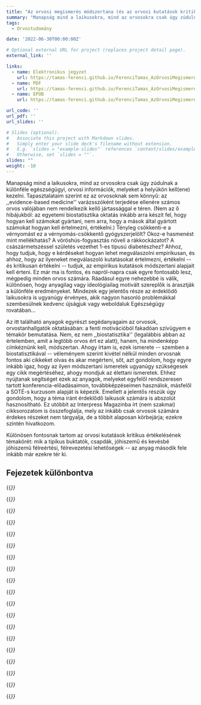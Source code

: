 ```yaml
---
title: "Az orvosi megismerés módszertana (és az orvosi kutatások kritikus értékelése)"
summary: "Manapság mind a laikusokra, mind az orvosokra csak úgy zúdulnak a különféle egészségügyi, orvosi információk, melyeket a helyükön kell(ene) kezelni. Tényleg csökkenti-e a vérnyomást ez a vérnyomás-csökkentő gyógyszerjelölt? Okoz-e hasmenést mint mellékhatás? A vöröshús-fogyasztás növeli a rákkockázatot? A császármetszéssel születés vezethet 1-es típusú diabetészhez? Ahhoz, hogy tudjuk, hogy e kérdéseket hogyan lehet megválaszolni empirikusan, és ahhoz, hogy az ilyeneket megválaszoló kutatásokat értelmezni, értékelni -- és kritikusan értékelni -- tudjuk, az empirikus kutatások módszertani alapjait kell érteni."
tags:
  - Orvostudomány

date: '2022-06-30T00:00:00Z'

# Optional external URL for project (replaces project detail page).
external_link: ''

links:
  - name: Elektronikus jegyzet
    url: https://tamas-ferenci.github.io/FerenciTamas_AzOrvosiMegismeresModszertanaEsAzOrvosiKutatasokKritikusErtekelese/
  - name: PDF
    url: https://tamas-ferenci.github.io/FerenciTamas_AzOrvosiMegismeresModszertanaEsAzOrvosiKutatasokKritikusErtekelese/FerenciTamas_AzOrvosiMegismeresModszertanaEsAzOrvosiKutatasokKritikusErtekelese.pdf
  - name: EPUB
    url: https://tamas-ferenci.github.io/FerenciTamas_AzOrvosiMegismeresModszertanaEsAzOrvosiKutatasokKritikusErtekelese/FerenciTamas_AzOrvosiMegismeresModszertanaEsAzOrvosiKutatasokKritikusErtekelese.epub

url_code: ''
url_pdf: ''
url_slides: ''

# Slides (optional).
#   Associate this project with Markdown slides.
#   Simply enter your slide deck's filename without extension.
#   E.g. `slides = "example-slides"` references `content/slides/example-slides.md`.
#   Otherwise, set `slides = ""`.
slides: ""
weight: -10
---
```


Manapság mind a laikusokra, mind az orvosokra csak úgy zúdulnak a különféle egészségügyi, orvosi információk, melyeket a helyükön kell(ene) kezelni. Tapasztalataim szerint ez az orvosoknak sem könnyű: az ,,evidence-based medicine'' varázsszóként terjedése ellenére számos orvos valójában nem rendelkezik kellő jártassággal e téren. (Nem az ő hibájukból: az egyetemi biostatisztika oktatás inkább arra készít fel, hogy hogyan kell számokat gyártani, nem arra, hogy a mások által gyártott számokat hogyan kell értelmezni, értékelni.) Tényleg csökkenti-e a vérnyomást ez a vérnyomás-csökkentő gyógyszerjelölt? Okoz-e hasmenést mint mellékhatás? A vöröshús-fogyasztás növeli a rákkockázatot? A császármetszéssel születés vezethet 1-es típusú diabetészhez? Ahhoz, hogy tudjuk, hogy e kérdéseket hogyan lehet megválaszolni empirikusan, és ahhoz, hogy az ilyeneket megválaszoló kutatásokat értelmezni, értékelni -- és kritikusan értékelni -- tudjuk, az empirikus kutatások módszertani alapjait kell érteni. Ez már ma is fontos, és napról-napra csak egyre fontosabb lesz, mégpedig minden orvos számára. Ráadásul egyre nehezebbé is válik, különösen, hogy anyagilag vagy ideológiailag motivált szereplők is árasztják a különféle eredményeket. Mindezek egy jelentős része az érdeklődő laikusokra is ugyanúgy érvényes, akik nagyon hasonló problémákkal szembesülnek kedvenc újságjuk vagy weboldaluk Egészségügy rovatában...

Az itt található anyagok egyrészt segédanyagaim az orvosok, orvostanhallgatók oktatásában: a fenti motivációból fakadóan szívügyem e témakör bemutatása. Nem, ez nem ,,biostatisztika'' (legalábbis abban az értelemben, amit a legtöbb orvos ért ez alatt), hanem, ha mindenképp címkéznünk kell, módszertan. Ahogy írtam is, ezek ismerete -- szemben a biostatisztikával -- véleményem szerint kivétel nélkül minden orvosnak fontos aki cikkeket olvas és akar megérteni, sőt, azt gondolom, hogy egyre inkább igaz, hogy az ilyen módszertani ismeretek ugyanúgy szükségesek egy cikk megértéséhez, ahogy mondjuk az élettani ismeretek. Ehhez nyújtanak segítséget ezek az anyagok, melyeket egyfelől rendszeresen tartott konferencia-előadásaimon, továbbképzéseimen használok, másfelől a SOTÉ-s kurzusom alapját is képezik. Emellett a jelentős részük úgy gondolom, hogy a téma iránt érdeklődő laikusok számára is abszolút hasznosítható. Ez utóbbit az Interpress Magazinba írt (nem szakmai) cikksorozatom is összefoglalja, mely az inkább csak orvosok számára érdekes részeket nem tárgyalja, de a többit alaposan körbejárja; ezekre szintén hivatkozom.

Különösen fontosnak tartom az orvosi kutatások kritikus értékelésének témakörét: mik a tipikus buktatók, csapdák, jóhiszemű és kevésbé jóhiszemű félreértési, félrevezetési lehetőségek -- az anyag második fele inkább már ezekre tér ki.

## Fejezetek különbontva

{{<cite page="/oktatas_fejezetek/azorvosimegismeresmodszertana_fejezetek/partortenetimegjegyzes" view="2" >}}

{{<cite page="/oktatas_fejezetek/azorvosimegismeresmodszertana_fejezetek/azempirikusorvosikutatasokalapgondolataesakauzalitas" view="2" >}}

{{<cite page="/oktatas_fejezetek/azorvosimegismeresmodszertana_fejezetek/aconfoundingproblemaja" view="2" >}}

{{<cite page="/oktatas_fejezetek/azorvosimegismeresmodszertana_fejezetek/aconfoundingmegoldasai" view="2" >}}

{{<cite page="/oktatas_fejezetek/azorvosimegismeresmodszertana_fejezetek/oksagikovetkeztetesek" view="2" >}}

{{<cite page="/oktatas_fejezetek/azorvosimegismeresmodszertana_fejezetek/veletlenszerepe" view="2" >}}

{{<cite page="/oktatas_fejezetek/azorvosimegismeresmodszertana_fejezetek/bizonyitekokhierarchiajaesosszessege" view="2" >}}

{{<cite page="/oktatas_fejezetek/azorvosimegismeresmodszertana_fejezetek/avegpont" view="2" >}}

{{<cite page="/oktatas_fejezetek/azorvosimegismeresmodszertana_fejezetek/megfigyeleses" view="2" >}}

{{<cite page="/oktatas_fejezetek/azorvosimegismeresmodszertana_fejezetek/kiserletes" view="2" >}}

{{<cite page="/oktatas_fejezetek/azorvosimegismeresmodszertana_fejezetek/metaanalizisek" view="2" >}}

{{<cite page="/oktatas_fejezetek/azorvosimegismeresmodszertana_fejezetek/kovetkeztetostatisztika" view="2" >}}

{{<cite page="/oktatas_fejezetek/azorvosimegismeresmodszertana_fejezetek/pertekfelreertesek" view="2" >}}

{{<cite page="/oktatas_fejezetek/azorvosimegismeresmodszertana_fejezetek/klinesmatszignifikancia" view="2" >}}

{{<cite page="/oktatas_fejezetek/azorvosimegismeresmodszertana_fejezetek/szignifikanciavadaszat" view="2" >}}

{{<cite page="/oktatas_fejezetek/azorvosimegismeresmodszertana_fejezetek/statisztikaimodellek" view="2" >}}

{{<cite page="/oktatas_fejezetek/azorvosimegismeresmodszertana_fejezetek/rendszerszintuproblemak" view="2" >}}

{{<cite page="/oktatas_fejezetek/azorvosimegismeresmodszertana_fejezetek/pertekhipotezisteszteles" view="2" >}}

{{<cite page="/oktatas_fejezetek/azorvosimegismeresmodszertana_fejezetek/astatisztikahatarai" view="2" >}}